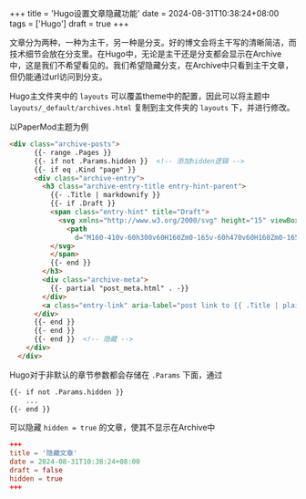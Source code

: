 +++
title = 'Hugo设置文章隐藏功能'
date = 2024-08-31T10:38:24+08:00
tags = ['Hugo']
draft = true
+++

文章分为两种，一种为主干，另一种是分支。好的博文会将主干写的清晰简洁，而技术细节会放在分支里。在Hugo中，无论是主干还是分支都会显示在Archive中，这是我们不希望看见的。我们希望隐藏分支，在Archive中只看到主干文章，但仍能通过url访问到分支。

Hugo主文件夹中的 `layouts` 可以覆盖theme中的配置，因此可以将主题中 `layouts/_default/archives.html` 复制到主文件夹的 `layouts` 下，并进行修改。

以PaperMod主题为例

```html
<div class="archive-posts">
      {{- range .Pages }}
      {{- if not .Params.hidden }}  <!-- 添加hidden逻辑 -->
      {{- if eq .Kind "page" }}
      <div class="archive-entry">
        <h3 class="archive-entry-title entry-hint-parent">
          {{- .Title | markdownify }}
          {{- if .Draft }}
          <span class="entry-hint" title="Draft">
            <svg xmlns="http://www.w3.org/2000/svg" height="15" viewBox="0 -960 960 960" fill="currentColor">
              <path
                d="M160-410v-60h300v60H160Zm0-165v-60h470v60H160Zm0-165v-60h470v60H160Zm360 580v-123l221-220q9-9 20-13t22-4q12 0 23 4.5t20 13.5l37 37q9 9 13 20t4 22q0 11-4.5 22.5T862.09-380L643-160H520Zm300-263-37-37 37 37ZM580-220h38l121-122-18-19-19-18-122 121v38Zm141-141-19-18 37 37-18-19Z" />
          </svg>
          </span>
          {{- end }}
        </h3>
        <div class="archive-meta">
          {{- partial "post_meta.html" . -}}
        </div>
        <a class="entry-link" aria-label="post link to {{ .Title | plainify }}" href="{{ .Permalink }}"></a>
      </div>
      {{- end }}
      {{- end }}
      {{- end }}  <!-- 隐藏 -->
    </div>
  </div>
```

Hugo对于非默认的章节参数都会存储在 `.Params` 下面，通过

```html
{{- if not .Params.hidden }}
    ...
{{- end }}
```

可以隐藏 `hidden = true` 的文章，使其不显示在Archive中

```toml
+++
title = '隐藏文章'
date = 2024-08-31T10:38:24+08:00
draft = false
hidden = true
+++
```
